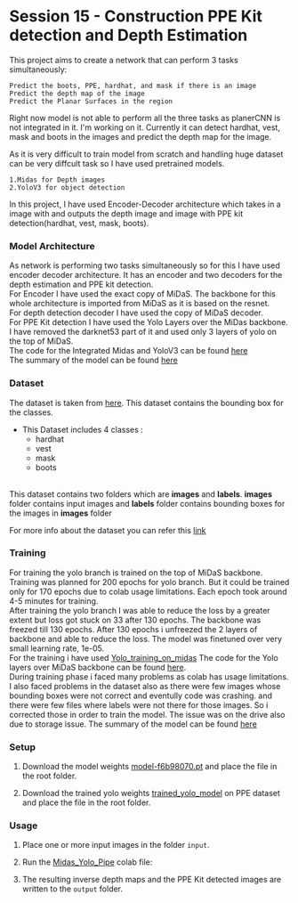 # Session 15 - Construction PPE Kit detection and Depth Estimation

This project aims to create a network that can perform 3 tasks simultaneously:

    Predict the boots, PPE, hardhat, and mask if there is an image
    Predict the depth map of the image
    Predict the Planar Surfaces in the region

Right now model is not able to perform all the three tasks as planerCNN is not integrated in it. I'm working on it. Currently it can detect hardhat, vest, mask and boots in the images and predict the depth map for the image.

As it is very difficult to train model from scratch and handling huge dataset can be very diffcult task so I have used pretrained models.

    1.Midas for Depth images
    2.YoloV3 for object detection

In this project, I have used Encoder-Decoder architecture which takes in a image with and outputs the depth image and image with PPE kit detection(hardhat, vest, mask, boots). 

### Model Architecture

  As network is performing two tasks simultaneously so for this I have used encoder decoder architecture. It has an encoder and two decoders for the depth estimation and PPE kit detection.<br>
  For Encoder I have used the exact copy of MiDaS. The backbone for this whole architecture is imported from MiDaS as it is based on the resnet.<br>
  For depth detection decoder I have used the copy of MiDaS decoder.<br>
  For PPE Kit detection I have used the Yolo Layers over the MiDas backbone. I have removed the darknet53 part of it and used only 3 layers of yolo on the top of MiDaS.<br>
  The code for the Integrated Midas and YoloV3 can be found [here](EncoderDecoder.py)<br>
  The summary of the model can be found [here](ModelSummary.md)

### Dataset
  The dataset is taken from [here](https://drive.google.com/drive/folders/1vk43e_U43_vN-QrxDq82XUjt1nOOyhZ6?usp=sharing). This dataset contains the bounding box for the classes.

  - This Dataset includes 4 classes :<br>
    - hardhat<br>
    - vest<br>
    - mask<br>
    - boots<br><br>

  This dataset contains two folders which are <b>images</b> and <b>labels</b>. <b>images</b> folder contains input images and <b>labels</b> folder contains bounding boxes for the images in <b>images</b> folder

  For more info about the dataset you can refer this [link](https://github.com/Radion-AI/EVA5-Phase1/blob/master/14%20-%20Segmentation%20and%20Depth%20Estimation/README.md)


  ### Training
  For training the yolo branch is trained on the top of MiDaS backbone. Training was planned for 200 epochs for yolo branch. But it could be trained only for 170 epochs due to colab usage limitations. Each epoch took around 4-5 minutes for training.<br>
  After training the yolo branch I was able to reduce the loss by a greater extent but loss got stuck on 33 after 130 epochs. The backbone was freezed till 130 epochs. After 130 epochs i unfreezed the 2 layers of backbone and able to reduce the loss. The model was finetuned over very small learning rate, 1e-05. <br>
  For the training i have used [Yolo_training_on_midas](Yolo_training_on_midas.ipynb)
  The code for the Yolo layers over MiDaS backbone can be found [here](EncoderDecoder.py).<br>
  During training phase i faced many problems as colab has usage limitations. I also faced problems in the dataset also as there were few images whose bounding boxes were not correct and eventully code was crashing. and there were few files where labels were not there for those images. So i corrected those in order to train the model. The issue was on the drive also due to storage issue.
  The summary of the model can be found [here](ModelSummary.md)

  ### Setup 

  1) Download the model weights [model-f6b98070.pt](https://drive.google.com/file/d/14-oWX2l_jCx-xuBl9FqkIJvLCqpEvK8N/view?usp=sharingt) 
 and place the file in the root folder.

  2) Download the trained yolo weights [trained_yolo_model](https://drive.google.com/file/d/11coL58QJDkxYm0yCYBc2TfpoBz8DCrv6/view?usp=sharing) on PPE dataset and place the file in the root folder.
    
### Usage

1) Place one or more input images in the folder `input`.

2) Run the [Midas_Yolo_Pipe](https://colab.research.google.com/drive/1S5-ydgxePgjjUv3CJmzME_JcTu4dRnZL?usp=sharing) colab file:

3) The resulting inverse depth maps and the PPE Kit detected images are written to the `output` folder.

    



 